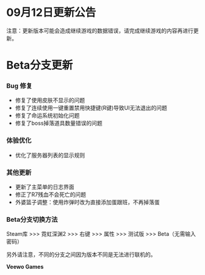 # 09月12日更新公告

注意：更新版本可能会造成继续游戏的数据错误，请完成继续游戏的内容再进行更新。

# Beta分支更新

### Bug 修复

* 修复了使用皮肤不显示的问题
* 修复了连续使用一键重置禁用快捷键(R键)导致UI无法退出的问题
* 修复了命运系统初始化问题
* 修复了boss掉落道具数量错误的问题
### 体验优化

* 优化了服务器列表的显示规则
### 其他更新

* 更新了主菜单的日志界面
* 修正了R7残血不会死亡的问题
* 外婆篮子调整：使用炸弹时改为直接添加蛋跟班，不再掉落蛋
### Beta分支切换方法

Steam库 >>> 霓虹深渊2 >>> 右键 >>> 属性 >>> 测试版 >>> Beta（无需输入密码）

另外请注意，不同的分支之间因为版本不同是无法进行联机的。

**Veewo Games**

